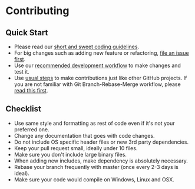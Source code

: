 # Contributing

## Quick Start
- Please read our [short and sweet coding guidelines](coding_guidelines.md).
- For big changes such as adding new feature or refactoring, [file an issue first](https://github.com/Microsoft/AirSim/issues).
- Use our [recommended development workflow](dev_workflow.md) to make changes and test it.
- Use [usual steps](https://www.dataschool.io/how-to-contribute-on-github/) to make contributions just like other GitHub projects. If you are not familiar with Git Branch-Rebase-Merge workflow, please [read this first](https://git-rebase.io/).

## Checklist
- Use same style and formatting as rest of code even if it's not your preferred one.
- Change any documentation that goes with code changes.
- Do not include OS specific header files or new 3rd party dependencies.
- Keep your pull request small, ideally under 10 files.
- Make sure you don't include large binary files.
- When adding new includes, make dependency is absolutely necessary.
- Rebase your branch frequently with master (once every 2-3 days is ideal).
- Make sure your code would compile on Windows, Linux and OSX.
